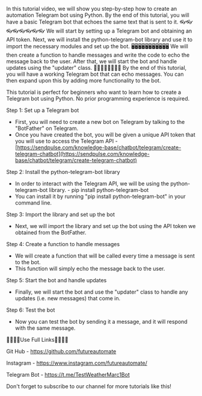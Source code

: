 In this tutorial video, we will show you step-by-step how to create an automation Telegram bot using Python. By the end of this tutorial, you will have a basic Telegram bot that echoes the same text that is sent to it.
👓👓👓👓👓👓👓👓
We will start by setting up a Telegram bot and obtaining an API token. Next, we will install the python-telegram-bot library and use it to import the necessary modules and set up the bot.
🖥🖥🖥🖥🖥🖥🖥🖥🖥🖥🖥
We will then create a function to handle messages and write the code to echo the message back to the user. After that, we will start the bot and handle updates using the "updater" class.
📲📲📲📲📲📲📲📲
By the end of this tutorial, you will have a working Telegram bot that can echo messages. You can then expand upon this by adding more functionality to the bot.

This tutorial is perfect for beginners who want to learn how to create a Telegram bot using Python. No prior programming experience is required.

Step 1: Set up a Telegram bot

- First, you will need to create a new bot on Telegram by talking to the "BotFather" on Telegram.
- Once you have created the bot, you will be given a unique API token that you will use to access the Telegram API - [https://sendpulse.com/knowledge-base/chatbot/telegram/create-telegram-chatbot](https://sendpulse.com/knowledge-base/chatbot/telegram/create-telegram-chatbot)

Step 2: Install the python-telegram-bot library

- In order to interact with the Telegram API, we will be using the python-telegram-bot library. - pip install python-telegram-bot
- You can install it by running "pip install python-telegram-bot" in your command line.

Step 3: Import the library and set up the bot

- Next, we will import the library and set up the bot using the API token we obtained from the BotFather.

Step 4: Create a function to handle messages

- We will create a function that will be called every time a message is sent to the bot.
- This function will simply echo the message back to the user.

Step 5: Start the bot and handle updates

- Finally, we will start the bot and use the "updater" class to handle any updates (i.e. new messages) that come in.

Step 6: Test the bot

- Now you can test the bot by sending it a message, and it will respond with the same message.

🔗🔗🔗🔗Use Full Links🔗🔗🔗🔗

Git Hub - https://github.com/futureautomate

Instagram - https://www.instagram.com/futureautomate/

Telegram Bot - https://t.me/TestWeatherMarc1Bot

Don't forget to subscribe to our channel for more tutorials like this!
